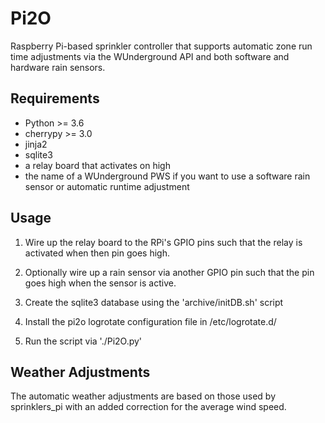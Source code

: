 Pi2O
====

Raspberry Pi-based sprinkler controller that supports automatic zone run time adjustments
via the WUnderground API and both software and hardware rain sensors.

Requirements
------------
 * Python >= 3.6
 * cherrypy >= 3.0
 * jinja2
 * sqlite3
 * a relay board that activates on high
 * the name of a WUnderground PWS if you want to use a software rain sensor or
   automatic runtime adjustment

Usage
-----
  1) Wire up the relay board to the RPi's GPIO pins such that the relay is activated when
  then pin goes high.
  
  2) Optionally wire up a rain sensor via another GPIO pin such that the pin goes high 
     when the sensor is active.
  
  3) Create the sqlite3 database using the 'archive/initDB.sh' script
  
  4) Install the pi2o logrotate configuration file in /etc/logrotate.d/
  
  5) Run the script via './Pi2O.py'
  
Weather Adjustments
-------------------
The automatic weather adjustments are based on those used by sprinklers_pi with an added
correction for the average wind speed.
